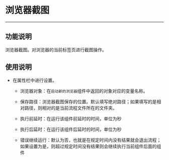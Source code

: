 # 浏览器截图
---
## 功能说明
浏览器截图。对浏览器的当前标签页进行截图操作。

## 使用说明
* 在属性栏中进行设置。

  * 浏览器对象：在`启动新的浏览器`组件中返回的对象对应的变量名称。
  
  * 保存路径：浏览器截图保存的位置。默认填写绝对路径；如果填写的是相对路径，则相对的是当前流程文件所在的文件夹。

  * 执行前延时：在运行该组件前延时的时间，单位为秒
  
  * 执行后延时：在运行该组件后延时的时间，单位为秒
  
  * 错误继续运行：默认为否，也就是在规定时间内没有结果就会退出流程；如果设置为是，则超过规定时间没有结果则会继续执行当前组件后面的组件